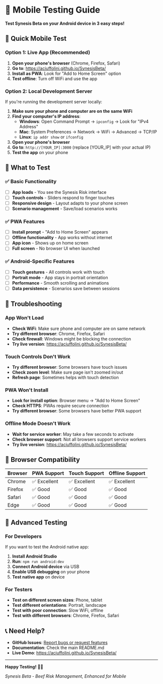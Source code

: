 # 📱 Mobile Testing Guide

**Test Synesis Beta on your Android device in 3 easy steps!**

## 🚀 **Quick Mobile Test**

### **Option 1: Live App (Recommended)**
1. **Open your phone's browser** (Chrome, Firefox, Safari)
2. **Go to**: https://aciuffolini.github.io/SynesisBeta/
3. **Install as PWA**: Look for "Add to Home Screen" option
4. **Test offline**: Turn off WiFi and use the app

### **Option 2: Local Development Server**
If you're running the development server locally:

1. **Make sure your phone and computer are on the same WiFi**
2. **Find your computer's IP address**:
   - **Windows**: Open Command Prompt → `ipconfig` → Look for "IPv4 Address"
   - **Mac**: System Preferences → Network → WiFi → Advanced → TCP/IP
   - **Linux**: `ip addr show` or `ifconfig`
3. **Open your phone's browser**
4. **Go to**: `http://[YOUR_IP]:3000` (replace [YOUR_IP] with your actual IP)
5. **Test the app** on your phone

## 📱 **What to Test**

### **✅ Basic Functionality**
- [ ] **App loads** - You see the Synesis Risk interface
- [ ] **Touch controls** - Sliders respond to finger touches
- [ ] **Responsive design** - Layout adapts to your phone screen
- [ ] **Scenario management** - Save/load scenarios works

### **✅ PWA Features**
- [ ] **Install prompt** - "Add to Home Screen" appears
- [ ] **Offline functionality** - App works without internet
- [ ] **App icon** - Shows up on home screen
- [ ] **Full screen** - No browser UI when launched

### **✅ Android-Specific Features**
- [ ] **Touch gestures** - All controls work with touch
- [ ] **Portrait mode** - App stays in portrait orientation
- [ ] **Performance** - Smooth scrolling and animations
- [ ] **Data persistence** - Scenarios save between sessions

## 🔧 **Troubleshooting**

### **App Won't Load**
- **Check WiFi**: Make sure phone and computer are on same network
- **Try different browser**: Chrome, Firefox, Safari
- **Check firewall**: Windows might be blocking the connection
- **Try live version**: https://aciuffolini.github.io/SynesisBeta/

### **Touch Controls Don't Work**
- **Try different browser**: Some browsers have touch issues
- **Check zoom level**: Make sure page isn't zoomed in/out
- **Refresh page**: Sometimes helps with touch detection

### **PWA Won't Install**
- **Look for install option**: Browser menu → "Add to Home Screen"
- **Check HTTPS**: PWAs require secure connection
- **Try different browser**: Some browsers have better PWA support

### **Offline Mode Doesn't Work**
- **Wait for service worker**: May take a few seconds to activate
- **Check browser support**: Not all browsers support service workers
- **Try live version**: https://aciuffolini.github.io/SynesisBeta/

## 📱 **Browser Compatibility**

| Browser | PWA Support | Touch Support | Offline Support |
|---------|-------------|---------------|-----------------|
| Chrome  | ✅ Excellent | ✅ Excellent   | ✅ Excellent    |
| Firefox | ✅ Good      | ✅ Good        | ✅ Good         |
| Safari  | ✅ Good      | ✅ Good        | ✅ Good         |
| Edge    | ✅ Good      | ✅ Good        | ✅ Good         |

## 🚀 **Advanced Testing**

### **For Developers**
If you want to test the Android native app:

1. **Install Android Studio**
2. **Run**: `npm run android:dev`
3. **Connect Android device** via USB
4. **Enable USB debugging** on your phone
5. **Test native app** on device

### **For Testers**
- **Test on different screen sizes**: Phone, tablet
- **Test different orientations**: Portrait, landscape
- **Test with poor connection**: Slow WiFi, offline
- **Test with different browsers**: Chrome, Firefox, Safari

## 📞 **Need Help?**

- **GitHub Issues**: [Report bugs or request features](https://github.com/aciuffolini/SynesisBeta/issues)
- **Documentation**: Check the main README.md
- **Live Demo**: https://aciuffolini.github.io/SynesisBeta/

---

**Happy Testing!** 🎉📱

*Synesis Beta - Beef Risk Management, Enhanced for Mobile*

